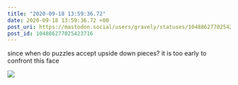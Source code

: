 ```yaml
---
title: "2020-09-18 13:59:36.72"
date: 2020-09-18 13:59:36.72 +00
post_uri: https://mastodon.social/users/gravely/statuses/104886277025423716
post_id: 104886277025423716
---
```

since when do puzzles accept upside down pieces? it is too early to confront this face


![](/images/104886276990269946.jpg)


